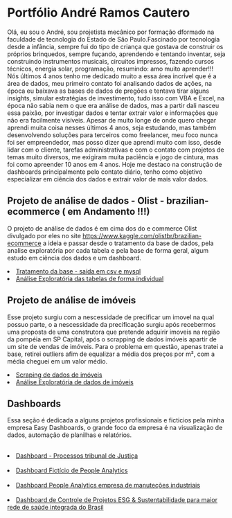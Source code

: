 <h1>Portfólio André Ramos Cautero</h1>
<p>
  Olá, eu sou o André, sou projetista mecânico por formação dformado na faculdade de tecnologia do Estado de São Paulo.Fascinado por tecnologia desde a infância, sempre fui do tipo de criança que gostava de construir os próprios brinquedos, sempre fuçando, aprendendo e tentando inventar, seja construindo instrumentos musicais, circuitos impressos, fazendo cursos técnicos, energia solar, programação, resumindo: amo muito aprender!!! 
  Nós últimos 4 anos tenho me dedicado muito a essa área incrível que é a área de dados, meu primeiro contato foi analisando dados de ações, na época eu baixava as bases de dados de pregões e tentava tirar alguns insights, simular estratégias de investimento, tudo isso com VBA e Excel, na época não sabia nem o que era análise de dados, mas a partir dali nasceu essa paixão, por investigar dados e tentar extrair valor e informações que não era facilmente visíveis.
  Apesar de muito longe de onde quero chegar aprendi muita coisa nesses últimos 4 anos, seja estudando, mas também desenvolvendo soluções para terceiros como freelancer, meu foco nunca foi ser empreendedor, mas posso dizer que aprendi muito com isso, desde lidar com o cliente, tarefas administrativas e com o contato com projetos de temas muito diversos, me exigiram muita paciência e jogo de cintura, mas foi como apreender 10 anos em 4 anos. Hoje me destaco na construção de dashboards principalmente pelo contato diário, tenho como objetivo especializar em ciência dos dados e extrair valor de mais valor dados.
</p>

<h2> Projeto de análise de dados - Olist - brazilian-ecommerce ( em Andamento !!!)</h2>

O projeto de análise de dados é em cima dos do e commerce Olist divulgado por eles no site https://www.kaggle.com/olistbr/brazilian-ecommerce 
a ideia e passar desde o tratamento da base de dados, pela analise exploratória por cada tabela e pela base de forma geral, algum estudo em ciência dos dados e um dashboard.


<li><a href="https://github.com/andre90cautero/Projeto_Olist_brazilian_ecommerce/blob/main/tratamento_base_olist.ipynb">Tratamento da base - saída em csv e mysql </a></li>
<li><a href='https://github.com/andre90cautero/Projeto_Olist_brazilian_ecommerce/blob/main/analise_exploratoria_tabelas.ipynb'>Análise Exploratória das tabelas de forma individual</a></li>
<h2> Projeto de análise de imóveis</h2>

Esse projeto surgiu com a nescessidade de precificar um imovel na qual possuo parte, o a nescessidade da precificação surgiu após recebermos uma proposta
de uma construtora que pretende adquirir imoveis na região da pompéia em SP Capital, após o scrapping de dados imóveis apartir de um site de vendas de imóveis.
Para o problema em questão, apenas tratei a base, retirei outliers afim de equalizar a média dos preços por m², com a média cheguei em um valor médio.



<li><a href="https://github.com/andre90cautero/Scraping_imoveis">Scraping de dados de imóveis</a></li>

<li><a href="https://colab.research.google.com/drive/1_71uHhFaSdvcA5DaLK182mGmMzhiu2JG?usp=sharing">Análise Exploratória de dados de imóveis</a></li>


<h2> Dashboards </h2>
<p>
  Essa seção é dedicada a alguns projetos profissionais e ficticios pela minha empresa Easy Dashboards, o grande foco da empresa é na visualização de dados, automação de planilhas e relatórios.
</p>
<br>
<li><a href="https://app.powerbi.com/view?r=eyJrIjoiOTY4Zjk1NmQtNzFmMy00YzQxLWEzOTAtYjViM2ZhMjE4MzE1IiwidCI6IjRlZTcwOTI1LWQwODMtNDcxMi1iYmQ0LWQ5MDY2ZDlmY2Y4MiJ9&pageName=ReportSection">Dashboard - Processos tribunal de Justiça</a></li>
<br>
<li><a href="https://app.powerbi.com/view?r=eyJrIjoiYjZhZDYyYjItMjM1OS00ODBlLWI4ZjYtZjkwZjZhOGQ1OTMxIiwidCI6IjRlZTcwOTI1LWQwODMtNDcxMi1iYmQ0LWQ5MDY2ZDlmY2Y4MiJ9&pageName=ReportSection2edf54bdbd201b4a7c10
">Dashboard Fictício de People Analytics</a></li>
<br>
<li><a href="https://app.powerbi.com/view?r=eyJrIjoiNzNjMzViNGUtM2Y4ZS00ZTQzLTg3ODktMWEwNjMwMGM2NTBkIiwidCI6IjRlZTcwOTI1LWQwODMtNDcxMi1iYmQ0LWQ5MDY2ZDlmY2Y4MiJ9">Dashboard People Analytics empresa de manuteções industriais</a></li>
<br>
<li><a href="https://app.powerbi.com/view?r=eyJrIjoiYTc0MDE4NjItZmZkOS00NWQ1LWE3MzQtMjFhYmIyZmJhNzgzIiwidCI6IjRlZTcwOTI1LWQwODMtNDcxMi1iYmQ0LWQ5MDY2ZDlmY2Y4MiJ9&pageName=ReportSection7566dd3ad7501233c2a8">Dashboard de Controle de Projetos ESG & Sustentabilidade para maior rede de saúde integrada do Brasil </a></li>

